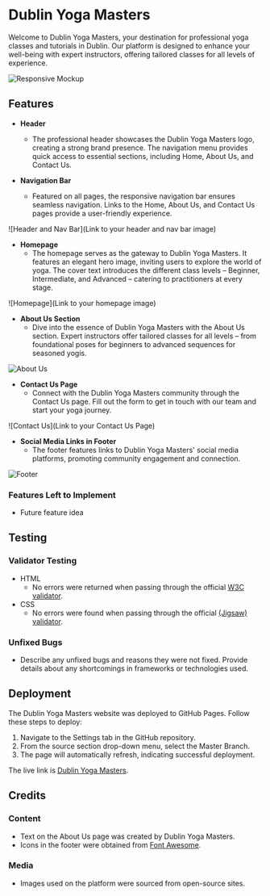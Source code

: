 # Dublin Yoga Masters

Welcome to Dublin Yoga Masters, your destination for professional yoga classes and tutorials in Dublin. Our platform is designed to enhance your well-being with expert instructors, offering tailored classes for all levels of experience.

![Responsive Mockup](https://github.com/lucyrush/readme-template/blob/master/media/yoga_masters_mockup.png)

## Features
- **Header**
  - The professional header showcases the Dublin Yoga Masters logo, creating a strong brand presence. The navigation menu provides quick access to essential sections, including Home, About Us, and Contact Us.

- **Navigation Bar**
  - Featured on all pages, the responsive navigation bar ensures seamless navigation. Links to the Home, About Us, and Contact Us pages provide a user-friendly experience.

![Header and Nav Bar](Link to your header and nav bar image)

- **Homepage**
  - The homepage serves as the gateway to Dublin Yoga Masters. It features an elegant hero image, inviting users to explore the world of yoga. The cover text introduces the different class levels – Beginner, Intermediate, and Advanced – catering to practitioners at every stage.

![Homepage](Link to your homepage image)

- **About Us Section**
  - Dive into the essence of Dublin Yoga Masters with the About Us section. Expert instructors offer tailored classes for all levels – from foundational poses for beginners to advanced sequences for seasoned yogis.

![About Us](https://github.com/lucyrush/readme-template/blob/master/media/yoga_masters_about.png)

- **Contact Us Page**
  - Connect with the Dublin Yoga Masters community through the Contact Us page. Fill out the form to get in touch with our team and start your yoga journey.

![Contact Us](Link to your Contact Us Page)

- **Social Media Links in Footer**
  - The footer features links to Dublin Yoga Masters' social media platforms, promoting community engagement and connection.

![Footer]()
### Features Left to Implement

- Future feature idea

## Testing

### Validator Testing

- HTML
  - No errors were returned when passing through the official [W3C validator](https://validator.w3.org/nu/?doc=https%3A%2F%2Fyour-yoga-masters-url%2Findex.html).
- CSS
  - No errors were found when passing through the official [(Jigsaw) validator](https://jigsaw.w3.org/css-validator/validator?uri=https%3A%2F%2Fvalidator.w3.org%2Fnu%2F%3Fdoc%3Dhttps%253A%252F%252Fyour-yoga-masters-url%252Findex.html&profile=css3svg&usermedium=all&warning=1&vextwarning=&lang=en#css).

### Unfixed Bugs

- Describe any unfixed bugs and reasons they were not fixed. Provide details about any shortcomings in frameworks or technologies used.

## Deployment

The Dublin Yoga Masters website was deployed to GitHub Pages. Follow these steps to deploy:

1. Navigate to the Settings tab in the GitHub repository.
2. From the source section drop-down menu, select the Master Branch.
3. The page will automatically refresh, indicating successful deployment.

The live link is [Dublin Yoga Masters](https://your-yoga-masters-url/index.html).

## Credits

### Content

- Text on the About Us page was created by Dublin Yoga Masters.
- Icons in the footer were obtained from [Font Awesome](https://fontawesome.com/).

### Media

- Images used on the platform were sourced from open-source sites.

